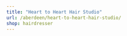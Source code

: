 ```yaml
---
title: "Heart to Heart Hair Studio"
url: /aberdeen/heart-to-heart-hair-studio/
shop: hairdresser
---
```

